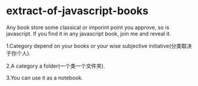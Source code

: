extract-of-javascript-books
===========================

Any book store some classical or imporint point you approve, so is javascript. If you find it in any javascript book, join me and reveal it.

1.Category depend on your books or your wise subjective initiative(分类取决于你个人).

2.A category a folder(一个类一个文件夹).

3.You can use it as a notebook.
